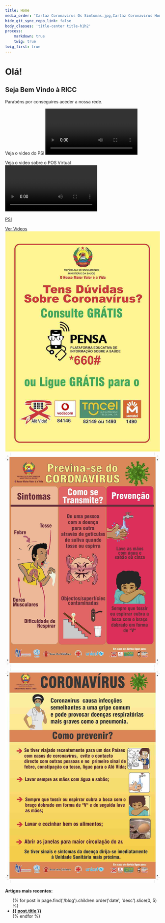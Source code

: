 ```yaml
---
title: Home
media_order: 'Cartaz Coronavirus Os Simtomas.jpg,Cartaz Coronavirus Homepage.jpg,Coronavirus Contactos emergencias.jpg'
hide_git_sync_repo_link: false
body_classes: 'title-center title-h1h2'
process:
    markdown: true
    twig: true
twig_first: true
---
```


# Olá!
## Seja Bem Vindo à RICC

Parabéns por conseguires aceder a nossa rede.

Veja o video do PSI ![Jeito_final%20-%20Wi-Fi.m4v](/blog/psi/Jeito_final%20-%20Wi-Fi.m4v?loop=1&controls=1&autoplay=0)

Veja o video sobre o POS Virtual ![POS%20VIRTUAL_F_HD_TV.mov](/videos/bci-covid19/POS%20VIRTUAL_F_HD_TV.mov?resize=400,300&loop=1&controls=1&autoplay=0)

[PSI](/blog/psi)

[Ver Videos](/videos?classes=button,big)
![Coronavirus Flyer MINED](Coronavirus%20Contactos%20emergencias.jpg?lightbox=600,400&resize=200,400)
![](Cartaz%20Coronavirus%20Os%20Simtomas.jpg?lightbox=600,400&resize=200,400)
![Como Previnir do Corona](Cartaz%20Coronavirus%20Homepage.jpg?lightbox=600,400&resize=200,400)

**Artigos mais recentes:**
<ul>
{% for post in page.find('/blog').children.order('date', 'desc').slice(0, 5) %}
    <li class="recent-posts">
        <strong><a href="{{ post.url }}">{{ post.title }}</a></strong>
    </li>
{% endfor %}
</ul>